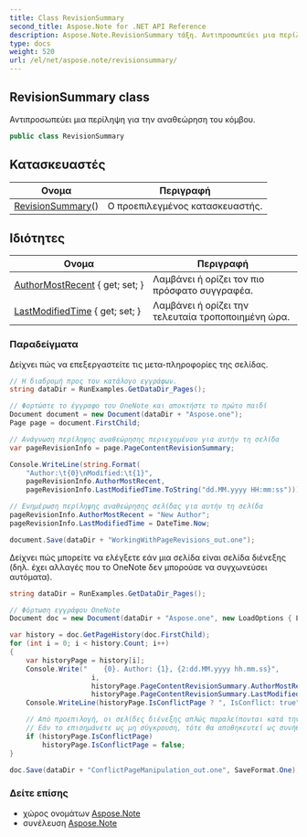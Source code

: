 ```yaml
---
title: Class RevisionSummary
second_title: Aspose.Note for .NET API Reference
description: Aspose.Note.RevisionSummary τάξη. Αντιπροσωπεύει μια περίληψη για την αναθεώρηση του κόμβου.
type: docs
weight: 520
url: /el/net/aspose.note/revisionsummary/
---
```

## RevisionSummary class

Αντιπροσωπεύει μια περίληψη για την αναθεώρηση του κόμβου.

```csharp
public class RevisionSummary
```

## Κατασκευαστές

| Ονομα | Περιγραφή |
| --- | --- |
| [RevisionSummary](revisionsummary/)() | Ο προεπιλεγμένος κατασκευαστής. |

## Ιδιότητες

| Ονομα | Περιγραφή |
| --- | --- |
| [AuthorMostRecent](../../aspose.note/revisionsummary/authormostrecent/) { get; set; } | Λαμβάνει ή ορίζει τον πιο πρόσφατο συγγραφέα. |
| [LastModifiedTime](../../aspose.note/revisionsummary/lastmodifiedtime/) { get; set; } | Λαμβάνει ή ορίζει την τελευταία τροποποιημένη ώρα. |

### Παραδείγματα

Δείχνει πώς να επεξεργαστείτε τις μετα-πληροφορίες της σελίδας.

```csharp
// Η διαδρομή προς τον κατάλογο εγγράφων.
string dataDir = RunExamples.GetDataDir_Pages();

// Φορτώστε το έγγραφο του OneNote και αποκτήστε το πρώτο παιδί           
Document document = new Document(dataDir + "Aspose.one");
Page page = document.FirstChild;

// Ανάγνωση περίληψης αναθεώρησης περιεχομένου για αυτήν τη σελίδα
var pageRevisionInfo = page.PageContentRevisionSummary;

Console.WriteLine(string.Format(
    "Author:\t{0}\nModified:\t{1}",
    pageRevisionInfo.AuthorMostRecent,
    pageRevisionInfo.LastModifiedTime.ToString("dd.MM.yyyy HH:mm:ss")));

// Ενημέρωση περίληψης αναθεώρησης σελίδας για αυτήν τη σελίδα
pageRevisionInfo.AuthorMostRecent = "New Author";
pageRevisionInfo.LastModifiedTime = DateTime.Now;

document.Save(dataDir + "WorkingWithPageRevisions_out.one");
```

Δείχνει πώς μπορείτε να ελέγξετε εάν μια σελίδα είναι σελίδα διένεξης (δηλ. έχει αλλαγές που το OneNote δεν μπορούσε να συγχωνεύσει αυτόματα).

```csharp
string dataDir = RunExamples.GetDataDir_Pages();

// Φόρτωση εγγράφου OneNote
Document doc = new Document(dataDir + "Aspose.one", new LoadOptions { LoadHistory = true });

var history = doc.GetPageHistory(doc.FirstChild);
for (int i = 0; i < history.Count; i++)
{
    var historyPage = history[i];
    Console.Write("    {0}. Author: {1}, {2:dd.MM.yyyy hh.mm.ss}",
                    i,
                    historyPage.PageContentRevisionSummary.AuthorMostRecent,
                    historyPage.PageContentRevisionSummary.LastModifiedTime);
    Console.WriteLine(historyPage.IsConflictPage ? ", IsConflict: true" : string.Empty);

    // Από προεπιλογή, οι σελίδες διένεξης απλώς παραλείπονται κατά την αποθήκευση.
    // Εάν το επισημάνετε ως μη σύγκρουση, τότε θα αποθηκευτεί ως συνήθως στο ιστορικό.
    if (historyPage.IsConflictPage)
        historyPage.IsConflictPage = false;
}

doc.Save(dataDir + "ConflictPageManipulation_out.one", SaveFormat.One);
```

### Δείτε επίσης

* χώρος ονομάτων [Aspose.Note](../../aspose.note/)
* συνέλευση [Aspose.Note](../../)


